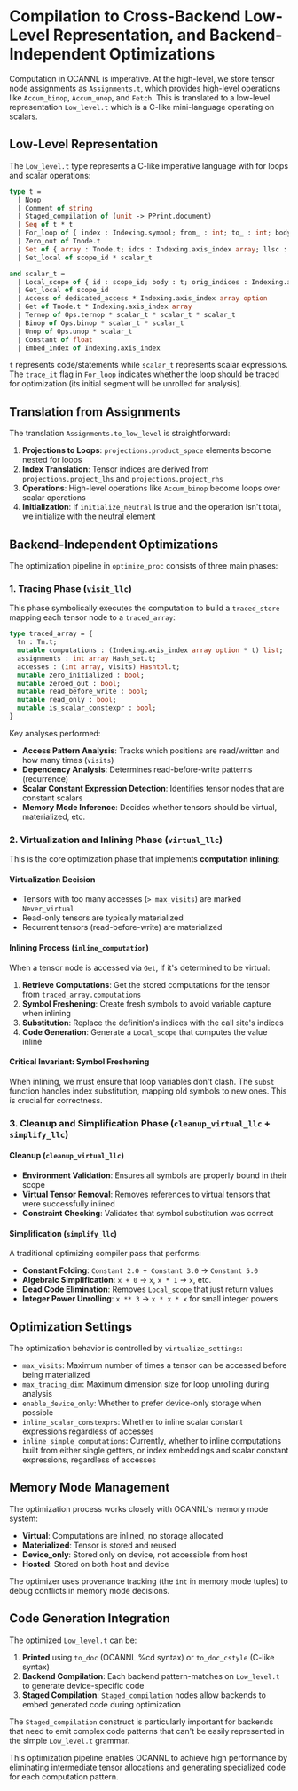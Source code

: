 # Compilation to Cross-Backend Low-Level Representation, and Backend-Independent Optimizations

Computation in OCANNL is imperative. At the high-level, we store tensor node assignments as `Assignments.t`, which provides high-level operations like `Accum_binop`, `Accum_unop`, and `Fetch`. This is translated to a low-level representation `Low_level.t` which is a C-like mini-language operating on scalars.

## Low-Level Representation

The `Low_level.t` type represents a C-like imperative language with for loops and scalar operations:

```ocaml
type t =
  | Noop
  | Comment of string
  | Staged_compilation of (unit -> PPrint.document)
  | Seq of t * t
  | For_loop of { index : Indexing.symbol; from_ : int; to_ : int; body : t; trace_it : bool }
  | Zero_out of Tnode.t
  | Set of { array : Tnode.t; idcs : Indexing.axis_index array; llsc : scalar_t; mutable debug : string }
  | Set_local of scope_id * scalar_t

and scalar_t =
  | Local_scope of { id : scope_id; body : t; orig_indices : Indexing.axis_index array }
  | Get_local of scope_id
  | Access of dedicated_access * Indexing.axis_index array option
  | Get of Tnode.t * Indexing.axis_index array
  | Ternop of Ops.ternop * scalar_t * scalar_t * scalar_t
  | Binop of Ops.binop * scalar_t * scalar_t
  | Unop of Ops.unop * scalar_t
  | Constant of float
  | Embed_index of Indexing.axis_index
```

`t` represents code/statements while `scalar_t` represents scalar expressions. The `trace_it` flag in `For_loop` indicates whether the loop should be traced for optimization (its initial segment will be unrolled for analysis).

## Translation from Assignments

The translation `Assignments.to_low_level` is straightforward:

1. **Projections to Loops**: `projections.product_space` elements become nested for loops
2. **Index Translation**: Tensor indices are derived from `projections.project_lhs` and `projections.project_rhs`
3. **Operations**: High-level operations like `Accum_binop` become loops over scalar operations
4. **Initialization**: If `initialize_neutral` is true and the operation isn't total, we initialize with the neutral element

## Backend-Independent Optimizations

The optimization pipeline in `optimize_proc` consists of three main phases:

### 1. Tracing Phase (`visit_llc`)

This phase symbolically executes the computation to build a `traced_store` mapping each tensor node to a `traced_array`:

```ocaml
type traced_array = {
  tn : Tn.t;
  mutable computations : (Indexing.axis_index array option * t) list;
  assignments : int array Hash_set.t;
  accesses : (int array, visits) Hashtbl.t;
  mutable zero_initialized : bool;
  mutable zeroed_out : bool;
  mutable read_before_write : bool;
  mutable read_only : bool;
  mutable is_scalar_constexpr : bool;
}
```

Key analyses performed:

- **Access Pattern Analysis**: Tracks which positions are read/written and how many times (`visits`)
- **Dependency Analysis**: Determines read-before-write patterns (recurrence)
- **Scalar Constant Expression Detection**: Identifies tensor nodes that are constant scalars
- **Memory Mode Inference**: Decides whether tensors should be virtual, materialized, etc.

### 2. Virtualization and Inlining Phase (`virtual_llc`)

This is the core optimization phase that implements **computation inlining**:

#### Virtualization Decision

- Tensors with too many accesses (`> max_visits`) are marked `Never_virtual`
- Read-only tensors are typically materialized
- Recurrent tensors (read-before-write) are materialized

#### Inlining Process (`inline_computation`)

When a tensor node is accessed via `Get`, if it's determined to be virtual:

1. **Retrieve Computations**: Get the stored computations for the tensor from `traced_array.computations`
2. **Symbol Freshening**: Create fresh symbols to avoid variable capture when inlining
3. **Substitution**: Replace the definition's indices with the call site's indices
4. **Code Generation**: Generate a `Local_scope` that computes the value inline

#### Critical Invariant: Symbol Freshening

When inlining, we must ensure that loop variables don't clash. The `subst` function handles index substitution, mapping old symbols to new ones. This is crucial for correctness.

### 3. Cleanup and Simplification Phase (`cleanup_virtual_llc` + `simplify_llc`)

#### Cleanup (`cleanup_virtual_llc`)

- **Environment Validation**: Ensures all symbols are properly bound in their scope
- **Virtual Tensor Removal**: Removes references to virtual tensors that were successfully inlined
- **Constraint Checking**: Validates that symbol substitution was correct

#### Simplification (`simplify_llc`)

A traditional optimizing compiler pass that performs:

- **Constant Folding**: `Constant 2.0 + Constant 3.0` → `Constant 5.0`
- **Algebraic Simplification**: `x + 0` → `x`, `x * 1` → `x`, etc.
- **Dead Code Elimination**: Removes `Local_scope` that just return values
- **Integer Power Unrolling**: `x ** 3` → `x * x * x` for small integer powers

## Optimization Settings

The optimization behavior is controlled by `virtualize_settings`:

- `max_visits`: Maximum number of times a tensor can be accessed before being materialized
- `max_tracing_dim`: Maximum dimension size for loop unrolling during analysis
- `enable_device_only`: Whether to prefer device-only storage when possible
- `inline_scalar_constexprs`: Whether to inline scalar constant expressions regardless of accesses
- `inline_simple_computations`: Currently, whether to inline computations built from either single getters, or index embeddings and scalar constant expressions, regardless of accesses

## Memory Mode Management

The optimization process works closely with OCANNL's memory mode system:

- **Virtual**: Computations are inlined, no storage allocated
- **Materialized**: Tensor is stored and reused
- **Device_only**: Stored only on device, not accessible from host
- **Hosted**: Stored on both host and device

The optimizer uses provenance tracking (the `int` in memory mode tuples) to debug conflicts in memory mode decisions.

## Code Generation Integration

The optimized `Low_level.t` can be:

1. **Printed** using `to_doc` (OCANNL %cd syntax) or `to_doc_cstyle` (C-like syntax)
2. **Backend Compilation**: Each backend pattern-matches on `Low_level.t` to generate device-specific code
3. **Staged Compilation**: `Staged_compilation` nodes allow backends to embed generated code during optimization

The `Staged_compilation` construct is particularly important for backends that need to emit complex code patterns that can't be easily represented in the simple `Low_level.t` grammar.

This optimization pipeline enables OCANNL to achieve high performance by eliminating intermediate tensor allocations and generating specialized code for each computation pattern.
